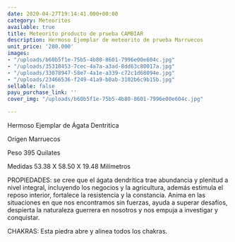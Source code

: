 ```yaml
---
date: 2020-04-27T19:14:41.000+00:00
category: Meteoritos
available: true
title: Meteorito producto de prueba CAMBIAR
description: Hermoso Ejemplar de meteorito de prueba Marruecos
unit_price: '280.000'
images:
- "/uploads/b60b5f1e-75b5-4b80-8601-7996e00e604c.jpg"
- "/uploads/35318453-7cec-4a7a-a3ad-8dd63c80017a.jpg"
- "/uploads/33078947-58e7-4a1e-a339-c72c1d68094e.jpg"
- "/uploads/23466536-f249-41a9-b0ab-3102b6c9b15b.jpg"
sellable: false
payu_purchase_link: ''
cover_img: "/uploads/b60b5f1e-75b5-4b80-8601-7996e00e604c.jpg"

---
```

Hermoso Ejemplar de Ágata Dentritica

Origen Marruecos 

Peso 395 Quilates

Medidas 53.38 X 58.50 X 19.48 Milímetros

PROPIEDADES: se cree que el ágata dendrítica trae abundancia y plenitud a nivel integral, incluyendo los negocios y la agricultura, además estimula el reposo interior, fortalece la resistencia y la constancia. Anima en las situaciones en que nos encontramos sin fuerzas, ayuda a superar desafíos, despierta la naturaleza guerrera en nosotros y nos empuja a investigar y conquistar.

CHAKRAS: Esta piedra abre y alinea todos los chakras.